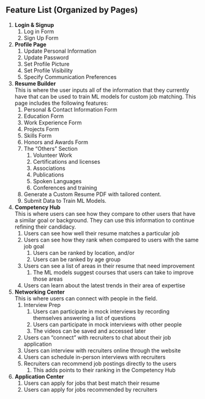 ## Feature List (Organized by Pages)
1. **Login & Signup**
    1. Log in Form
    2. Sign Up Form
2. **Profile Page**
    1. Update Personal Information
    3. Update Password
    4. Set Profile Picture
    5. Set Profile Visibility
    6. Specify Communication Preferences
3. **Resume Builder**  
This is where the user inputs all of the information that they currently have that can be used to train ML models for custom job matching. This page includes the following features:
    1. Personal & Contact Information Form
    2. Education Form
    3. Work Experience Form
    4. Projects Form
    5. Skills Form
    6. Honors and Awards Form
    7. The “Others” Section
        1. Volunteer Work
        2. Certifications and licenses
        3. Associations
        4. Publications
        5. Spoken Languages
        6. Conferences and training
    8. Generate a Custom Resume PDF with tailored content.
    9. Submit Data to Train ML Models.
4. **Competency Hub**  
This is where users can see how they compare to other users that have a similar goal or background. They can use this information to continue refining their candidacy.
    1. Users can see how well their resume matches a particular job 
    2. Users can see how they rank when compared to users with the same job goal
        1. Users can be ranked by location, and/or
        2. Users can be ranked by age group
    5. Users can see a list of areas in their resume that need improvement
        1. The ML models suggest courses that users can take to improve those areas
    7. Users can learn about the latest trends in their area of expertise
5. **Networking Center**  
This is where users can connect with people in the field.
    1. Interview Prep
        1. Users can participate in mock interviews by recording themselves answering a list of questions
        2. Users can participate in mock interviews with other people
        3. The videos can be saved and accessed later
    2. Users can “connect” with recruiters to chat about their job application
    3. Users can interview with recruiters online through the website
    4. Users can schedule in-person interviews with recruiters
    5. Recruiters can recommend job postings directly to the users
        1. This adds points to their ranking in the Competency Hub
6. **Application Center**
    1. Users can apply for jobs that best match their resume
    2. Users can apply for jobs recommended by recruiters
